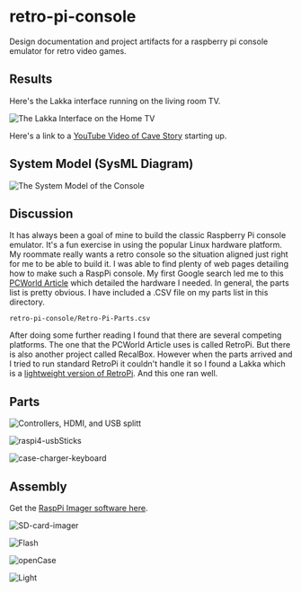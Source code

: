 # retro-pi-console
Design documentation and project artifacts for a raspberry pi console emulator for retro video games. 

## Results

Here's the Lakka interface running on the living room TV. 

![The Lakka Interface on the Home TV](./pics/Result.jpg)

Here's a link to a [YouTube Video of Cave Story](https://youtu.be/Z5ow7Hn4VNo) starting up. 


## System Model (SysML Diagram)

![The System Model of the Console](./pics/system-model.png)

## Discussion


It has always been a goal of mine to build the classic Raspberry Pi console emulator. It's a fun exercise in using the popular Linux hardware platform. My roommate really wants a retro console so the situation aligned just right for me to be able to build it. I was able to find plenty of web pages detailing how to make such a RaspPi console. My first Google search led me to this [PCWorld Article](https://www.pcworld.com/article/406449/how-to-build-a-raspberry-pi-retrogaming-emulation-console.html) which detailed the hardware I needed. In general, the parts list is pretty obvious. I have included a .CSV file on my parts list in this directory. 

```
retro-pi-console/Retro-Pi-Parts.csv
```

After doing some further reading I found that there are several competing platforms. The one that the PCWorld Article uses is called RetroPi. But there is also another project called RecalBox. However when the parts arrived and I tried to run standard RetroPi it couldn't handle it so I found a Lakka which is a [lightweight version of RetroPi](https://www.lakka.tv/get/windows/rpi/). And this one ran well. 

## Parts
![Controllers, HDMI, and USB splitt](./pics/ctrl-hdmi-usb4.jpg)


![raspi4-usbSticks](./pics/raspi4-usbSticks.jpg)


![case-charger-keyboard](./pics/case-charger-keyboard.jpg)

## Assembly

Get the [RaspPi Imager software here](https://www.raspberrypi.com/software/). 

![SD-card-imager](./pics/SD-card-imager.png)

![Flash](./pics/Flash.jpg)

![openCase](./pics/openCase.jpg)

![Light](./pics/Light.jpg)


